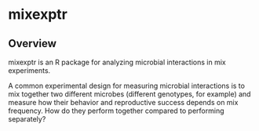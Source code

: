 # mixexptr

## Overview

mixexptr is an R package for analyzing microbial interactions in mix 
experiments. 

A common experimental design for measuring microbial interactions is to mix together two different microbes (different genotypes, for example) and measure how their behavior and reproductive success depends on mix frequency. How do they perform together compared to performing separately? 

